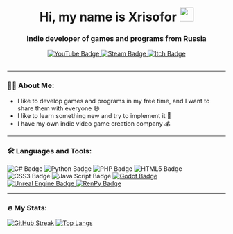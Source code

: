 <h1 align="center">Hi, my name is Xrisofor
<img src="https://github.com/blackcater/blackcater/raw/main/images/Hi.gif" height="32"/></h1>
<h3 align="center">Indie developer of games and programs from Russia</h3>
<div id="badges" align="center">
  <a href="https://youtube.com/channel/GordonLife">
    <img src="https://img.shields.io/badge/YouTube-%23FF0000.svg?style=for-the-badge&logo=YouTube&logoColor=white" alt="YouTube Badge"/>
  </a>
  <a href="https://steamcommunity.com/id/Xrisofor/">
    <img src="https://img.shields.io/badge/steam-%23000000.svg?style=for-the-badge&logo=steam&logoColor=white" alt="Steam Badge"/>
  </a>
  <a href="https://crucialexperiment.itch.io/">
    <img src="https://img.shields.io/badge/Itch-%23FF0B34.svg?style=for-the-badge&logo=Itch.io&logoColor=white" alt="Itch Badge"/>
  </a>
</div><br>

---

### 👱‍♂️ About Me:
- I like to develop games and programs in my free time, and I want to share them with everyone 😄
- I like to learn something new and try to implement it 🤠
- I have my own indie video game creation company 💰<br>

---

### :hammer_and_wrench: Languages and Tools:
<div>
  <img src="https://img.shields.io/badge/c%23-%23239120.svg?style=for-the-badge&logo=c-sharp&logoColor=white" alt="C# Badge"/>
  <img src="https://img.shields.io/badge/python-3670A0?style=for-the-badge&logo=python&logoColor=ffdd54" alt="Python Badge"/>
  <img src="https://img.shields.io/badge/php-%23777BB4.svg?style=for-the-badge&logo=php&logoColor=white" alt="PHP Badge"/>
  <img src="https://img.shields.io/badge/html5-%23E34F26.svg?style=for-the-badge&logo=html5&logoColor=white" alt="HTML5 Badge"/>
  <img src="https://img.shields.io/badge/css3-%231572B6.svg?style=for-the-badge&logo=css3&logoColor=white" alt="CSS3 Badge"/>
  <img src="https://img.shields.io/badge/javascript-%23323330.svg?style=for-the-badge&logo=javascript&logoColor=%23F7DF1E" alt="Java Script Badge"/>
  <a href="https://godotengine.org/">
    <img src="https://img.shields.io/badge/GODOT-%23FFFFFF.svg?style=for-the-badge&logo=godot-engine" alt="Godot Badge"/>
  </a>
  <a href="https://unrealengine.com/">
    <img src="https://img.shields.io/badge/unreal%20engine-%23000000.svg?style=for-the-badge&logo=unrealengine&logoColor=white" alt="Unreal Engine Badge"/>
  </a>
  <a href="https://renpy.org/">
    <img src="https://img.shields.io/badge/RenPy-important?style=for-the-badge&logo=renpy&logoColor=white" alt="RenPy Badge"/>
  </a>
</div>

---

### :fire: My Stats:
[![GitHub Streak](http://github-readme-streak-stats.herokuapp.com?user=Xrisofor&theme=dark&background=000000)](https://git.io/streak-stats) [![Top Langs](https://github-readme-stats.vercel.app/api/top-langs/?username=Xrisofor&layout=compact&theme=vision-friendly-dark)](https://github.com/anuraghazra/github-readme-stats)<br>

